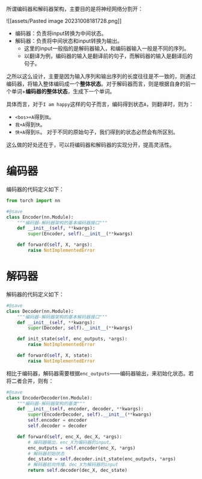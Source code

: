 所谓编码器和解码器架构，主要目的是将神经网络分割开：

![[assets/Pasted image 20231008181728.png]]

- 编码器：负责将input转换为中间状态。
- 解码器：负责将中间状态和input转换为输出。
	- 这里的input一般指的是解码器输入，和编码器输入一般是不同的序列。
	- 以翻译为例，编码器的输入是翻译前的句子，而解码器的输入是翻译后的句子。

之所以这么设计，主要是因为输入序列和输出序列的长度往往是不一致的，则通过编码器，将输入整体编码成一个**整体状态**。对于解码器而言，则是根据自身的前一个单词+**编码器的整体状态**，生成下一个单词。

具体而言，对于`I am happy`这样的句子而言，编码得到状态`A`，则翻译时，则为：
- `<bos>+A`得到`我`。
- `我+A`得到`快`。
- `快+A`得到`乐`。
对于不同的原始句子，我们得到的状态必然会有所区别。

这么做的好处还在于，可以将编码器和解码器的实现分开，提高灵活性。

# 编码器
编码器的代码定义如下：
```python
from torch import nn

#@save
class Encoder(nn.Module):
    """编码器-解码器架构的基本编码器接口"""
    def __init__(self, **kwargs):
        super(Encoder, self).__init__(**kwargs)

    def forward(self, X, *args):
        raise NotImplementedError
```

# 解码器
解码器的代码定义如下：
```python
#@save
class Decoder(nn.Module):
    """编码器-解码器架构的基本解码器接口"""
    def __init__(self, **kwargs):
        super(Decoder, self).__init__(**kwargs)

    def init_state(self, enc_outputs, *args):
        raise NotImplementedError

    def forward(self, X, state):
        raise NotImplementedError
```
相比于编码器，解码器需要根据`enc_outputs`——编码器输出，来初始化状态。若将二者合并，则有：
```python
#@save
class EncoderDecoder(nn.Module):
    """编码器-解码器架构的基类"""
    def __init__(self, encoder, decoder, **kwargs):
        super(EncoderDecoder, self).__init__(**kwargs)
        self.encoder = encoder
        self.decoder = decoder

    def forward(self, enc_X, dec_X, *args):
	    # 编码器输出，enc_X为编码器的input。
        enc_outputs = self.encoder(enc_X, *args)
        # 解码器初始状态
        dec_state = self.decoder.init_state(enc_outputs, *args)
        # 解码器前向传播，dec_X为解码器的input
        return self.decoder(dec_X, dec_state)
```
